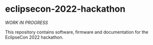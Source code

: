 # eclipsecon-2022-hackathon

*WORK IN PROGRESS*

This repository contains software, firmware and documentation for the EclipseCon 2022 hackathon.


